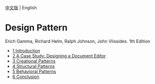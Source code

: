 [中文版](README_zh.md) | English

# Design Pattern

Erich Gamma, Richard Helm, Ralph Johnson, John Vlissides. 1th Edition

- [1 Introduction](chapter1.md)
- [2 A Case Study: Designing a Document Editor](chapter2.md)
- [3 Creational Patterns](chapter3.md)
- [4 Structural Patterns](chapter4.md)
- [5 Behavioral Patterns](chapter5.md)
- [6 Conclusion](chapter6.md)

